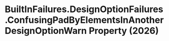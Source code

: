 # BuiltInFailures.DesignOptionFailures.ConfusingPadByElementsInAnotherDesignOptionWarn Property (2026)

﻿
